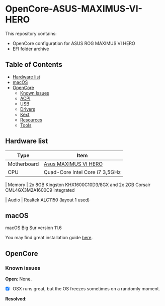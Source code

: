 # OpenCore-ASUS-MAXIMUS-VI-HERO

This repository contains:

- OpenCore configuration for ASUS ROG MAXIMUS VI HERO
- EFI folder archive

## Table of Contents

- [Hardware list](#hardware-list)
- [macOS](#macos)
- [OpenCore](#opencore)
  - [Known Issues](#known-issues)
  - [ACPI](#acpi)
  - [USB](#usb)
  - [Drivers](#drivers)
  - [Kext](#kext)
  - [Resources](#resources)
  - [Tools](#tools)

## Hardware list

| Type | Item |
| ---- | ---- |
| Motherboard | [Asus MAXIMUS VI HERO](https://pcpartpicker.com/product/msw323/asus-motherboard-maximusvihero) |
| CPU         | Quad-Core Intel Core i7 3,5GHz          |


| Memory | 
  2x 8GB Kingston KHX1600C10D3/8GX and 2x 2GB Corsair CML4GX3M2A1600C9 integrated 
  
| Audio  | 
  Realtek ALC1150 (layout 1 used)


## macOS

macOS Big Sur version 11.6 

You may find great installation guide [here](https://dortania.github.io/OpenCore-Install-Guide/installer-guide/).

## OpenCore

### Known issues

**Open**: None.
- [x] OSX runs great, but the OS freezes sometimes on a randomly moment.

**Resolved**:
